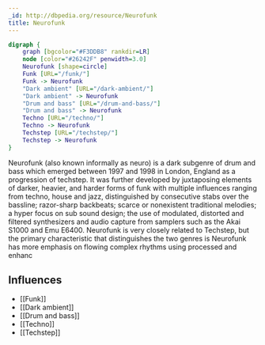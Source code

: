 ```yaml
---
_id: http://dbpedia.org/resource/Neurofunk
title: Neurofunk
---
```


```dot
digraph {
	graph [bgcolor="#F3DDB8" rankdir=LR]
	node [color="#26242F" penwidth=3.0]
	Neurofunk [shape=circle]
	Funk [URL="/funk/"]
	Funk -> Neurofunk
	"Dark ambient" [URL="/dark-ambient/"]
	"Dark ambient" -> Neurofunk
	"Drum and bass" [URL="/drum-and-bass/"]
	"Drum and bass" -> Neurofunk
	Techno [URL="/techno/"]
	Techno -> Neurofunk
	Techstep [URL="/techstep/"]
	Techstep -> Neurofunk
}
```

Neurofunk (also known informally as neuro) is a dark subgenre of drum and bass which emerged between 1997 and 1998 in London, England as a progression of techstep. It was further developed by juxtaposing elements of darker, heavier, and harder forms of funk with multiple influences ranging from techno, house and jazz, distinguished by consecutive stabs over the bassline; razor-sharp backbeats; scarce or nonexistent traditional melodies; a hyper focus on sub sound design; the use of modulated, distorted and filtered synthesizers and audio capture from samplers such as the Akai S1000 and Emu E6400. Neurofunk is very closely related to Techstep, but the primary characteristic that distinguishes the two genres is Neurofunk has more emphasis on flowing complex rhythms using processed and enhanc

## Influences

- [[Funk]]
- [[Dark ambient]]
- [[Drum and bass]]
- [[Techno]]
- [[Techstep]]
